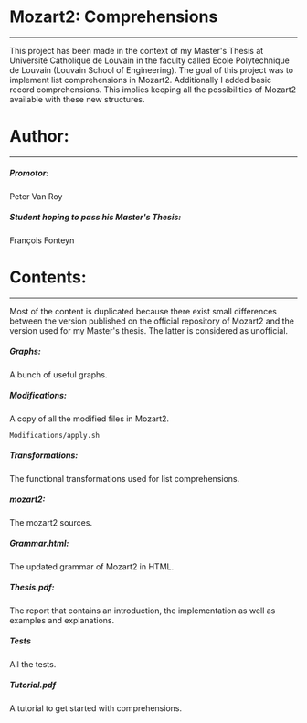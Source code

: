 # Mozart2: Comprehensions
--- 
This project has been made in the context of my Master's Thesis at Université Catholique de Louvain in the faculty called Ecole Polytechnique de Louvain (Louvain School of Engineering).
The goal of this project was to implement list comprehensions in Mozart2. Additionally I added basic record comprehensions. This implies keeping all the possibilities of Mozart2 available with these new structures.

# Author:
---
##### Promotor:
Peter Van Roy
##### Student hoping to pass his Master's Thesis:
François Fonteyn

# Contents:
---
Most of the content is duplicated because there exist small differences between the version published on the official repository of Mozart2 and the version used for my Master's thesis. The latter is considered as unofficial.

##### Graphs:          
A bunch of useful graphs.
##### Modifications:
A copy of all the modified files in Mozart2.

    Modifications/apply.sh
##### Transformations: 
The functional transformations used for list comprehensions.
##### mozart2: 
The mozart2 sources.
##### Grammar.html: 
The updated grammar of Mozart2 in HTML.
##### Thesis.pdf:      
The report that contains an introduction, the implementation as well as examples and explanations.
##### Tests
All the tests.
##### Tutorial.pdf
A tutorial to get started with comprehensions.
